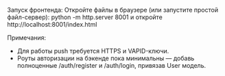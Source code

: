 Запуск фронтенда:
Откройте файлы в браузере (или запустите простой файл-сервер):
python -m http.server 8001
и откройте http://localhost:8001/index.html

Примечания:
- Для работы push требуется HTTPS и VAPID-ключи.
- Роуты авторизации на бэкенде пока минимальны — добавь полноценные /auth/register и /auth/login, привязав User модель.
